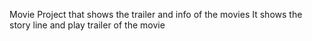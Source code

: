 Movie Project that shows the trailer and info of the movies
It shows the story line and play trailer of the movie
